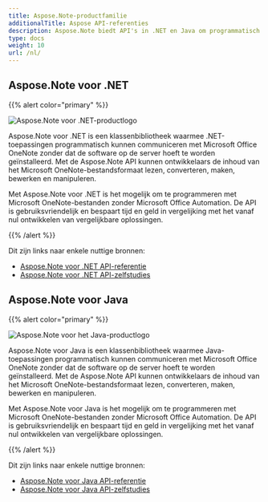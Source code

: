 ```yaml
---
title: Aspose.Note-productfamilie
additionalTitle: Aspose API-referenties
description: Aspose.Note biedt API's in .NET en Java om programmatisch te communiceren met Microsoft Office OneNote zonder dat de software op de server hoeft te worden geïnstalleerd. Met de Aspose.Note API's kunnen ontwikkelaars de inhoud van het Microsoft OneNote-bestandsformaat lezen, converteren, maken, bewerken en manipuleren.
type: docs
weight: 10
url: /nl/
---
```


## Aspose.Note voor .NET

{{% alert color="primary" %}} 

![Aspose.Note voor .NET-productlogo](../home_1.png)

Aspose.Note voor .NET is een klassenbibliotheek waarmee .NET-toepassingen programmatisch kunnen communiceren met Microsoft Office OneNote zonder dat de software op de server hoeft te worden geïnstalleerd. Met de Aspose.Note API kunnen ontwikkelaars de inhoud van het Microsoft OneNote-bestandsformaat lezen, converteren, maken, bewerken en manipuleren.

Met Aspose.Note voor .NET is het mogelijk om te programmeren met Microsoft OneNote-bestanden zonder Microsoft Office Automation. De API is gebruiksvriendelijk en bespaart tijd en geld in vergelijking met het vanaf nul ontwikkelen van vergelijkbare oplossingen.

{{% /alert %}} 

Dit zijn links naar enkele nuttige bronnen:
- [Aspose.Note voor .NET API-referentie](/note/nl/net/)
- [Aspose.Note voor .NET API-zelfstudies](/tutorials/note/nl/net/)

## Aspose.Note voor Java

{{% alert color="primary" %}}

![Aspose.Note voor het Java-productlogo](../home_2.png)

Aspose.Note voor Java is een klassenbibliotheek waarmee Java-toepassingen programmatisch kunnen communiceren met Microsoft Office OneNote zonder dat de software op de server hoeft te worden geïnstalleerd. Met de Aspose.Note API kunnen ontwikkelaars de inhoud van het Microsoft OneNote-bestandsformaat lezen, converteren, maken, bewerken en manipuleren.

Met Aspose.Note voor Java is het mogelijk om te programmeren met Microsoft OneNote-bestanden zonder Microsoft Office Automation. De API is gebruiksvriendelijk en bespaart tijd en geld in vergelijking met het vanaf nul ontwikkelen van vergelijkbare oplossingen.

{{% /alert %}} 

Dit zijn links naar enkele nuttige bronnen:
- [Aspose.Note voor Java API-referentie](/note/java/)
- [Aspose.Note voor Java API-zelfstudies](/tutorials/note/nl/java/)